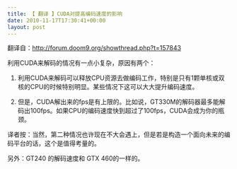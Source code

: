 ```yaml
---
title: 【 翻译 】CUDA对提高编码速度的影响
date: 2010-11-17T17:30:41+00:00
layout: post
---
```

翻译自：http://forum.doom9.org/showthread.php?t=157843

利用CUDA来解码的情况有一点小复杂，原因有两个：
  
1) 利用CUDA来解码可以释放CPU资源去做编码工作，特别是只有1颗单核或双核的CPU的时候特别明显。某些情况下这可以大大提升编码速度。

2) 但是，CUDA解出来的fps是有上限的。比如说，GT330M的解码器最多能解码出100fps。如果CPU的编码速度快到超过了100fps，CUDA会成为你的瓶颈。

译者按：当然，第二种情况也许现在不大会遇上，但是若是构造一个面向未来的编码平台的话，这个是值得考量的。

另外：GT240 的解码速度和 GTX 460的一样的。
